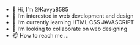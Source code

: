 - 👋 Hi, I’m @Kavya8585
- 👀 I’m interested in web development and design 
- 🌱 I’m currently learning HTML CSS JAVASCRIPT 
- 💞️ I’m looking to collaborate on web designing 
- 📫 How to reach me ...

<!---
Kavya8585/Kavya8585 is a ✨ special ✨ repository because its `README.md` (this file) appears on your GitHub profile.
You can click the Preview link to take a look at your changes.
--->
